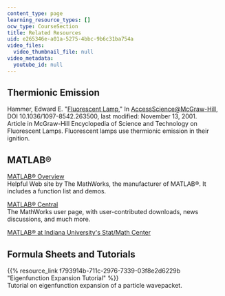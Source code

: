 ```yaml
---
content_type: page
learning_resource_types: []
ocw_type: CourseSection
title: Related Resources
uid: e265346e-a01a-5275-4bbc-9b6c31ba754a
video_files:
  video_thumbnail_file: null
video_metadata:
  youtube_id: null
---
```


Thermionic Emission
-------------------

Hammer, Edward E. "[Fluorescent Lamp](http://www.accessscience.com/content/fluorescent-lamp/263500)," In [AccessScience@McGraw-Hill](http://www.accessscience.com/), DOI 10.1036/1097-8542.263500, last modified: November 13, 2001.  
Article in McGraw-Hill Encyclopedia of Science and Technology on Fluorescent Lamps. Fluorescent lamps use thermionic emission in their ignition.

MATLAB®
-------

[MATLAB® Overview](http://www.mathworks.com/products/matlab/index.html?ref=pfo)  
Helpful Web site by The MathWorks, the manufacturer of MATLAB®. It includes a function list and demos.

[MATLAB® Central](http://www.mathworks.com/matlabcentral/)  
The MathWorks user page, with user-contributed downloads, news discussions, and much more.

[MATLAB® at Indiana University's Stat/Math Center](https://kb.iu.edu/d/ajmh)

Formula Sheets and Tutorials
----------------------------

{{% resource_link f793914b-711c-2976-7339-03f8e2d6229b "Eigenfunction Expansion Tutorial" %}}  
Tutorial on eigenfunction expansion of a particle wavepacket.